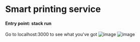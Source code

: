 # Smart printing service

#### Entry point: stack run
Go to localhost:3000 to see what you've got
![image](https://github.com/user-attachments/assets/e3524230-d84a-4ee7-ab2d-0ba886a200e0)
![image](https://github.com/user-attachments/assets/f0ed82a8-5eaa-4808-8a02-b993764482ec)

